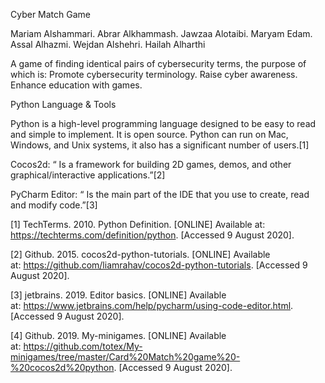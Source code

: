 


Cyber Match Game 

Mariam Alshammari.
Abrar Alkhammash.
Jawzaa Alotaibi.
Maryam Edam.
Assal Alhazmi.
Wejdan Alshehri.
Hailah Alharthi

A game of finding identical pairs of cybersecurity terms, the  purpose of which is: 
Promote cybersecurity terminology.
Raise cyber awareness.
Enhance education with games.

Python Language & Tools

Python is a high-level programming language designed to be easy to read and simple to implement. It is open source. Python can run on Mac, Windows, and Unix systems, it also has a significant number of users.[1]

Cocos2d: “ Is a framework for building 2D games, demos, and other graphical/interactive applications.”[2]

PyCharm Editor: “ Is the main part of the IDE that you use to create, read and modify code.”[3]


[1] TechTerms. 2010. Python Definition. [ONLINE] Available at: https://techterms.com/definition/python. [Accessed 9 August 2020].

[2] Github. 2015. cocos2d-python-tutorials. [ONLINE] Available at: https://github.com/liamrahav/cocos2d-python-tutorials. [Accessed 9 August 2020].

[3] jetbrains. 2019. Editor basics. [ONLINE] Available at: https://www.jetbrains.com/help/pycharm/using-code-editor.html. [Accessed 9 August 2020].

[4] Github. 2019. My-minigames. [ONLINE] Available at: https://github.com/totex/My-minigames/tree/master/Card%20Match%20game%20-%20cocos2d%20python. [Accessed 9 August 2020].


